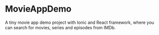 <h1><b>MovieAppDemo</b></h1>

A tiny movie app demo project with Ionic and React framework, where you can search for movies, series and episodes from IMDb. 


